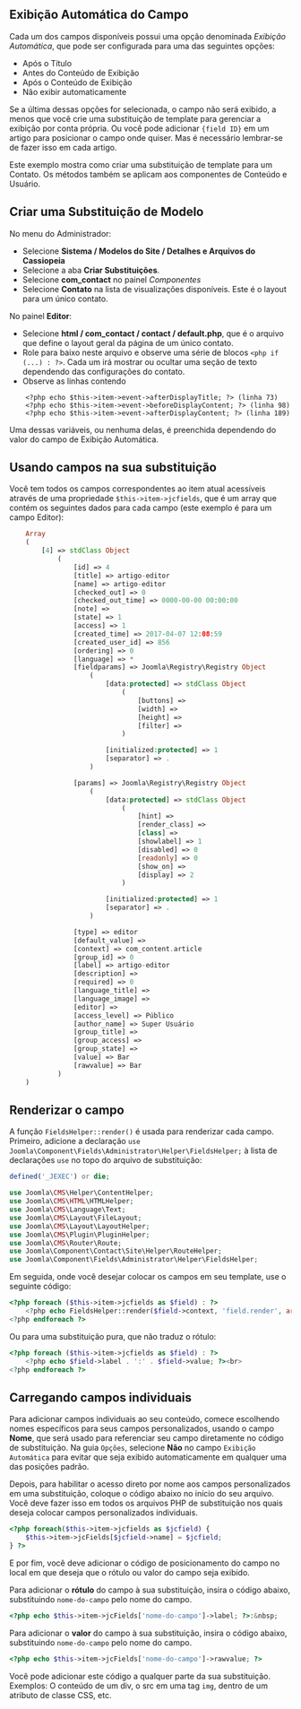 <!-- Filename: J3.x:Adding_custom_fields/Overrides / Display title: Substituições de Modelo -->

## Exibição Automática do Campo

Cada um dos campos disponíveis possui uma opção denominada *Exibição Automática*, que pode ser configurada para uma das seguintes opções:

* Após o Título
* Antes do Conteúdo de Exibição
* Após o Conteúdo de Exibição
* Não exibir automaticamente

Se a última dessas opções for selecionada, o campo não será exibido, a menos que você crie uma substituição de template para gerenciar a exibição por conta própria. Ou você pode adicionar `{field ID}` em um artigo para posicionar o campo onde quiser. Mas é necessário lembrar-se de fazer isso em cada artigo.

Este exemplo mostra como criar uma substituição de template para um Contato. Os métodos também se aplicam aos componentes de Conteúdo e Usuário.

## Criar uma Substituição de Modelo

No menu do Administrador:

* Selecione **Sistema / Modelos do Site / Detalhes e Arquivos do Cassiopeia**
* Selecione a aba **Criar Substituições**.
* Selecione **com_contact** no painel *Componentes*
* Selecione **Contato** na lista de visualizações disponíveis. Este é o layout para
um único contato.

No painel **Editor**:
* Selecione **html / com_contact / contact / default.php**, que é o arquivo
que define o layout geral da página de um único contato.
* Role para baixo neste arquivo e observe uma série de blocos `<php if (...) : ?>`.
Cada um irá mostrar ou ocultar uma seção de texto dependendo das configurações do contato.
* Observe as linhas contendo
```
    <?php echo $this->item->event->afterDisplayTitle; ?> (linha 73)
    <?php echo $this->item->event->beforeDisplayContent; ?> (linha 98)
    <?php echo $this->item->event->afterDisplayContent; ?> (linha 189)
```
Uma dessas variáveis, ou nenhuma delas, é preenchida dependendo do valor do
campo de Exibição Automática.

## Usando campos na sua substituição

Você tem todos os campos correspondentes ao item atual acessíveis através de uma propriedade `$this->item->jcfields`, que é um array que contém os seguintes dados para cada campo (este exemplo é para um campo Editor):

```php
    Array
    (
        [4] => stdClass Object
            (
                [id] => 4
                [title] => artigo-editor
                [name] => artigo-editor
                [checked_out] => 0
                [checked_out_time] => 0000-00-00 00:00:00
                [note] =>
                [state] => 1
                [access] => 1
                [created_time] => 2017-04-07 12:08:59
                [created_user_id] => 856
                [ordering] => 0
                [language] => *
                [fieldparams] => Joomla\Registry\Registry Object
                    (
                        [data:protected] => stdClass Object
                            (
                                [buttons] =>
                                [width] =>
                                [height] =>
                                [filter] =>
                            )

                        [initialized:protected] => 1
                        [separator] => .
                    )

                [params] => Joomla\Registry\Registry Object
                    (
                        [data:protected] => stdClass Object
                            (
                                [hint] =>
                                [render_class] =>
                                [class] =>
                                [showlabel] => 1
                                [disabled] => 0
                                [readonly] => 0
                                [show_on] =>
                                [display] => 2
                            )

                        [initialized:protected] => 1
                        [separator] => .
                    )

                [type] => editor
                [default_value] =>
                [context] => com_content.article
                [group_id] => 0
                [label] => artigo-editor
                [description] =>
                [required] => 0
                [language_title] =>
                [language_image] =>
                [editor] =>
                [access_level] => Público
                [author_name] => Super Usuário
                [group_title] =>
                [group_access] =>
                [group_state] =>
                [value] => Bar
                [rawvalue] => Bar
            )
    )
```

## Renderizar o campo

A função `FieldsHelper::render()` é usada para renderizar cada campo. Primeiro, adicione a declaração `use Joomla\Component\Fields\Administrator\Helper\FieldsHelper;`
à lista de declarações `use` no topo do arquivo de substituição:

```php
defined('_JEXEC') or die;

use Joomla\CMS\Helper\ContentHelper;
use Joomla\CMS\HTML\HTMLHelper;
use Joomla\CMS\Language\Text;
use Joomla\CMS\Layout\FileLayout;
use Joomla\CMS\Layout\LayoutHelper;
use Joomla\CMS\Plugin\PluginHelper;
use Joomla\CMS\Router\Route;
use Joomla\Component\Contact\Site\Helper\RouteHelper;
use Joomla\Component\Fields\Administrator\Helper\FieldsHelper;
```

Em seguida, onde você desejar colocar os campos em seu template, use o seguinte
código:
```php
<?php foreach ($this->item->jcfields as $field) : ?>
	<?php echo FieldsHelper::render($field->context, 'field.render', array('field' => $field)); ?><br>
<?php endforeach ?>
```

Ou para uma substituição pura, que não traduz o rótulo:

```php
<?php foreach ($this->item->jcfields as $field) : ?>
	<?php echo $field->label . ':' . $field->value; ?><br>
<?php endforeach ?>
```

## Carregando campos individuais

Para adicionar campos individuais ao seu conteúdo, comece escolhendo nomes específicos para seus campos personalizados, usando o campo **Nome**, que será usado para referenciar seu campo diretamente no código de substituição. Na guia `Opções`, selecione **Não** no campo `Exibição Automática` para evitar que seja exibido automaticamente em qualquer uma das posições padrão.

Depois, para habilitar o acesso direto por nome aos campos personalizados em uma substituição, coloque o código abaixo no início do seu arquivo. Você deve fazer isso em todos os arquivos PHP de substituição nos quais deseja colocar campos personalizados individuais.

```php
<?php foreach($this->item->jcfields as $jcfield) {
    $this->item->jcFields[$jcfield->name] = $jcfield;
} ?>
```

E por fim, você deve adicionar o código de posicionamento do campo no local em que deseja que o rótulo ou valor do campo seja exibido.

Para adicionar o **rótulo** do campo à sua substituição, insira o código abaixo, substituindo `nome-do-campo` pelo nome do campo.

```php
<?php echo $this->item->jcFields['nome-do-campo']->label; ?>:&nbsp;
```

Para adicionar o **valor** do campo à sua substituição, insira o código abaixo, substituindo `nome-do-campo` pelo nome do campo.

```php
<?php echo $this->item->jcFields['nome-do-campo']->rawvalue; ?>
```

Você pode adicionar este código a qualquer parte da sua substituição. Exemplos: O conteúdo de um div, o src em uma tag `img`, dentro de um atributo de classe CSS, etc.

